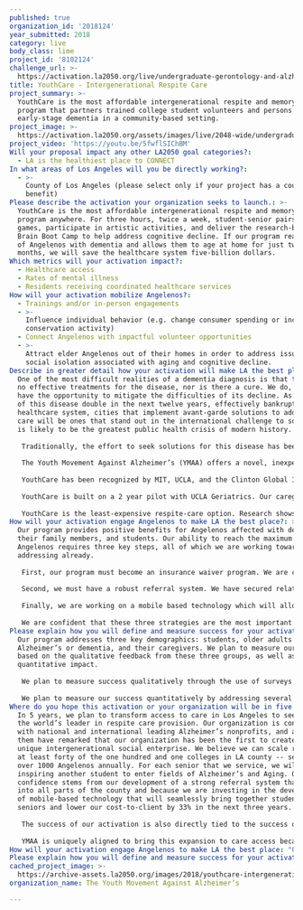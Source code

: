 ```yaml
---
published: true
organization_id: '2018124'
year_submitted: 2018
category: live
body_class: lime
project_id: '8102124'
challenge_url: >-
  https://activation.la2050.org/live/undergraduate-gerontology-and-alzheimers-disease-awareness-association-dba-the-youth-movement-against-alzheimers/
title: YouthCare - Intergenerational Respite Care
project_summary: >-
  YouthCare is the most affordable intergenerational respite and memory care
  program that partners trained college student volunteers and persons with
  early-stage dementia in a community-based setting.
project_image: >-
  https://activation.la2050.org/assets/images/live/2048-wide/undergraduate-gerontology-and-alzheimers-disease-awareness-association-dba-the-youth-movement-against-alzheimers.jpg
project_video: 'https://youtu.be/5fwflSIChBM'
Will your proposal impact any other LA2050 goal categories?:
  - LA is the healthiest place to CONNECT
In what areas of Los Angeles will you be directly working?:
  - >-
    County of Los Angeles (please select only if your project has a countywide
    benefit)
Please describe the activation your organization seeks to launch.: >-
  YouthCare is the most affordable intergenerational respite and memory care
  program anywhere. For three hours, twice a week, student-senior pairs play
  games, participate in artistic activities, and deliver the research-backed
  Brain Boot Camp to help address cognitive decline. If our program reaches 17%
  of Angelenos with dementia and allows them to age at home for just two more
  months, we will save the healthcare system five-billion dollars.
Which metrics will your activation impact?​:
  - Healthcare access
  - Rates of mental illness
  - Residents receiving coordinated healthcare services
How will your activation mobilize Angelenos?:
  - Trainings and/or in-person engagements
  - >-
    Influence individual behavior (e.g. change consumer spending or increase
    conservation activity)
  - Connect Angelenos with impactful volunteer opportunities
  - >-
    Attract elder Angelenos out of their homes in order to address issues of
    social isolation associated with aging and cognitive decline.
Describe in greater detail how your activation will make LA the best place?: >-
  One of the most difficult realities of a dementia diagnosis is that there are
  no effective treatments for the disease, nor is there a cure. We do, however,
  have the opportunity to mitigate the difficulties of its decline. As the rates
  of this disease double in the next twelve years, effectively bankrupting our
  healthcare system, cities that implement avant-garde solutions to address its
  care will be ones that stand out in the international challenge to solve what
  is likely to be the greatest public health crisis of modern history. 
   
   Traditionally, the effort to seek solutions for this disease has been limited to the elderly generation, but we are rapidly bringing the realities out of the shadows and injecting intergenerational innovation.
   
   The Youth Movement Against Alzheimer’s (YMAA) offers a novel, inexpensive solution to provide respite care services to the Los Angeles Community: YouthCare. YouthCare is an intergenerational respite-care program that partners trained college student volunteers and older adults with early-stage dementia in a community-based setting. For three hours, twice a week, they play games, participate in artistic activities, and deliver the research-backed Brain Boot Camp, developed by the UCLA Longevity Center to help people compensate for age-related cognitive decline. Students and seniors are paired based on similar interests and hobbies, creating a unique mentor-mentee relationship.
   
   YouthCare has been recognized by MIT, UCLA, and the Clinton Global Initiative. Most recently this model won openIDEO’s care for dementia challenge, which received 250 applications from around the world, and Social Venture Partners LA Fast Pitch 2018.
   
   YouthCare is built on a 2 year pilot with UCLA Geriatrics. Our caregiver waitlist was at more than four times capacity, with more applying to volunteer than we could accept, and most importantly, three-quarters of caregivers said this program alone was all the break they needed - a key finding in our efforts to reduce caregiver depression rates. One hundred percent of students reported that they would recommend this program to a friend, and many seniors with Alzheimer’s provided anecdotal evidence that they had found purpose once again in their lives. With just six hours a week, we found a win—win—win for older adults with dementia, their caregivers, and students, who now have a skill development opportunity to work with our growing aging population. 
   
   YouthCare is the least-expensive respite-care option. Research shows that respite is critical to keeping loved ones at home longer. In fact, 2-4 years of YouthCare costs are comparable to just one month of nursing home costs. If YouthCare reaches 17% of Angelenos with dementia and allows them to age at home for just two more months, we will save the healthcare system five-billion dollars. YouthCare has launched our pilot program at USC. With an investment from LA2050, we can bring this model to several other colleges and communities in LA county.
How will your activation engage Angelenos to make LA the best place?: >-
  Our program provides positive benefits for Angelenos affected with dementia,
  their family members, and students. Our ability to reach the maximum number of
  Angelenos requires three key steps, all of which we are working towards
  addressing already.
   
   First, our program must become an insurance waiver program. We are currently applying become a Medicaid waiver program and speaking directly to major care partners in LA - AltaMed, LA Care, Care1st, and Kaiser.
   
   Second, we must have a robust referral system. We have secured relationships with several LA nonprofits and city entities to spread the message into the community and we will continue to grow the depth of these relationships.
   
   Finally, we are working on a mobile based technology which will allow students and caregivers to know about when and where programs are held, serve to hold our training modules, and create an easy payment system. We have started developing the scaffolding of this application, which is being developed at industry standards to meet HIPAA compliance.
   
   We are confident that these three strategies are the most important to succeed because we have personally surveyed over 130 caregivers, from various ethnic backgrounds and income levels, asking pointed questions about what factors in relation to our program are most likely to convince them to use our services.
Please explain how you will define and measure success for your activation.​: >-
  Our program addresses three key demographics: students, older adults with
  Alzheimer’s or dementia, and their caregivers. We plan to measure our success
  based on the qualitative feedback from these three groups, as well as our
  quantitative impact. 
   
   We plan to measure success qualitatively through the use of surveys that indicate participant satisfaction and feedback. We currently provide students and caregivers entrance, mid, and exit surveys in order to assess the quality of the program and to see if we are effectively engaging students. For caregivers, these surveys include questions such as: Do you feel the programming in our model is effectively engaging your loved one? How can we improve this programming? How significantly does participating in our program lead to a reduction in your stress levels? With these surveys, we can gauge how well our program is meeting the needs of our participants, as well as discover ways to improve and further serve our community.
   
   We plan to measure our success quantitatively by addressing several factors: the number of hours of care provided to seniors as well as respite provided to caregivers, the amount of money we are saving Medicaid/Medi-Cal, and the amount of money we are saving the individual families. We also plan on creating a research committee to assess how many months YouthCare increases aging at home to offset the cost of long-term care costs. Through this, we can prove how our program is improving our community.
Where do you hope this activation or your organization will be in five years?: >-
  In 5 years, we plan to transform access to care in Los Angeles to seed it as
  the world’s leader in respite care provision. Our organization is connected
  with national and international leading Alzheimer’s nonprofits, and all of
  them have remarked that our organization has been the first to create this
  unique intergenerational social enterprise. We believe we can scale rapidly to
  at least forty of the one hundred and one colleges in LA county -- servicing
  over 1000 Angelenos annually. For each senior that we service, we will also be
  inspiring another student to enter fields of Alzheimer’s and Aging. Our
  confidence stems from our development of a strong referral system that expands
  into all parts of the county and because we are investing in the development
  of mobile-based technology that will seamlessly bring together students and
  seniors and lower our cost-to-client by 33% in the next three years. 
   
   The success of our activation is also directly tied to the success of our organization as a whole. The extra revenue which we drive from our social enterprise can go on to fund our other initiatives. In just the past three years, our almost all volunteer team has designed the first ever study to assess the effect of dementia care on high schoolers (IRB Approved), drafted bipartisan legislation to create a CA Care Corps (AB 2101 - in committee), become the national leaders in high school and college Alzheimer’s advocacy, and created our own research scholarship program. Imagine what we can do with even more developed infrastructure. 
   
   YMAA is uniquely aligned to bring this expansion to care access because no other for-profit care company can ever match our cost, and no other traditional Alzheimer’s nonprofit has our ability to reach the younger demographic. We’ve spent the time developing a grant funded model, we’ve learned lessons from our social enterprise pilot, and now we are ready to change the world of Alzheimer’s care. With your investment, and our team’s passion, together, we can create a future worth remembering.
How will your activation engage Angelenos to make LA the best place: "Our program provides positive benefits for Angelenos affected with dementia, their family members, and students. Our ability to reach the maximum number of Angelenos requires three key steps, all of which we are working towards addressing already.\r\n\tFirst, our program must become an insurance waiver program. We are currently applying become a Medicaid waiver program and speaking directly to major care partners in LA - AltaMed, LA Care, Care1st, and Kaiser.\r\n\tSecond, we must have a robust referral system. We have secured relationships with several LA nonprofits and city entities to spread the message into the community and we will continue to grow the depth of these relationships.\r\n\tFinally, we are working on a mobile based technology which will allow students and caregivers to know about when and where programs are held, serve to hold our training modules, and create an easy payment system. We have started developing the scaffolding of this application, which is being developed at industry standards to meet HIPAA compliance.\r\n\tWe are confident that these three strategies are the most important to succeed because we have personally surveyed over 130 caregivers, from various ethnic backgrounds and income levels, asking pointed questions about what factors in relation to our program are most likely to convince them to use our services."
Please explain how you will define and measure success for your activation.: "Our program addresses three key demographics: students, older adults with Alzheimer’s or dementia, and their caregivers. We plan to measure our success based on the qualitative feedback from these three groups, as well as our quantitative impact. \r\nWe plan to measure success  qualitatively through the use of surveys that indicate participant satisfaction and feedback. We currently provide students and caregivers entrance, mid, and exit surveys in order to assess the quality of the program and to see if we are effectively engaging students. For caregivers, these surveys include questions such as: Do you feel the programming in our model is effectively engaging your loved one? How can we improve this programming? How significantly does participating in our program lead to a reduction in your stress levels? With these surveys, we can gauge how well our program is meeting the needs of our participants, as well as discover ways to improve and further serve our community.\r\nWe plan to measure our success quantitatively by addressing several factors: the number of hours of care provided to seniors as well as respite provided to caregivers, the amount of money we are saving Medicaid/Medi-Cal, and the amount of money we are saving the individual families. We also plan on creating a research committee to assess how many months YouthCare increases aging at home to offset the cost of long-term care costs. Through this, we can prove how our program is improving our community."
cached_project_image: >-
  https://archive-assets.la2050.org/images/2018/youthcare-intergenerational-respite-care/activation.la2050.org/assets/images/live/2048-wide/undergraduate-gerontology-and-alzheimers-disease-awareness-association-dba-the-youth-movement-against-alzheimers.jpg
organization_name: The Youth Movement Against Alzheimer’s

---
```


